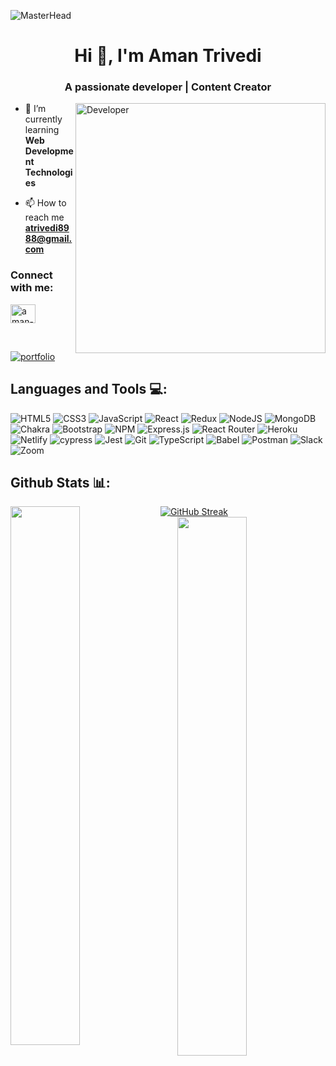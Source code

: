 ![MasterHead](https://dezinebrainz.com/images/web-design-gif.gif)
<h1 align="center">Hi 👋, I'm Aman Trivedi</h1>
<h3 align="center">A passionate developer | Content Creator</h3>
<img align="right" alt="Developer" width="400" src="https://jodhpurwebdesigner.com/wp-content/uploads/2019/08/web-development.gif"/>


- 🌱 I’m currently learning **Web Development Technologies**

- 📫 How to reach me **atrivedi8988@gmail.com**


<h3 align="left">Connect with me:</h3>
<p align="left">
<a href="https://www.linkedin.com/in/aman-trivedi-439362233/" target="blank"><img align="center" src="https://raw.githubusercontent.com/rahuldkjain/github-profile-readme-generator/master/src/images/icons/Social/linked-in-alt.svg" alt="aman-trivedi-439362233" height="30" width="40" /></a>
</p> &nbsp; &nbsp;
  <p align="left"> <a href="https://atrivedi8988.github.io/" target="blank"><img src="https://img.shields.io/badge/Portfolio-%23000000.svg?style=for-the-badge&logo=firefox&logoColor=#FF7139" alt="portfolio" /></a> </p>

<div></div>

## Languages and Tools 💻:
  ![HTML5](https://img.shields.io/badge/html5-%23E34F26.svg?style=for-the-badge&logo=html5&logoColor=white)
  ![CSS3](https://img.shields.io/badge/css3-%231572B6.svg?style=for-the-badge&logo=css3&logoColor=white)
  ![JavaScript](https://img.shields.io/badge/javascript-%23323330.svg?style=for-the-badge&logo=javascript&logoColor=%23F7DF1E)
  ![React](https://img.shields.io/badge/react-%2320232a.svg?style=for-the-badge&logo=react&logoColor=%2361DAFB)
  ![Redux](https://img.shields.io/badge/redux-%23593d88.svg?style=for-the-badge&logo=redux&logoColor=white)
  ![NodeJS](https://img.shields.io/badge/node.js-6DA55F?style=for-the-badge&logo=node.js&logoColor=white)
  ![MongoDB](https://img.shields.io/badge/MongoDB-%234ea94b.svg?style=for-the-badge&logo=mongodb&logoColor=white)
  ![Chakra](https://img.shields.io/badge/chakra-%234ED1C5.svg?style=for-the-badge&logo=chakraui&logoColor=white)
  ![Bootstrap](https://img.shields.io/badge/bootstrap-%23563D7C.svg?style=for-the-badge&logo=bootstrap&logoColor=white)
  ![NPM](https://img.shields.io/badge/NPM-%23000000.svg?style=for-the-badge&logo=npm&logoColor=white)
  ![Express.js](https://img.shields.io/badge/express.js-%23404d59.svg?style=for-the-badge&logo=express&logoColor=%2361DAFB)
  ![React Router](https://img.shields.io/badge/React_Router-CA4245?style=for-the-badge&logo=react-router&logoColor=white)
  ![Heroku](https://img.shields.io/badge/heroku-%23430098.svg?style=for-the-badge&logo=heroku&logoColor=white)
  ![Netlify](https://img.shields.io/badge/netlify-%23000000.svg?style=for-the-badge&logo=netlify&logoColor=#00C7B7)
  ![cypress](https://img.shields.io/badge/-cypress-%23E5E5E5?style=for-the-badge&logo=cypress&logoColor=058a5e)
  ![Jest](https://img.shields.io/badge/-jest-%23C21325?style=for-the-badge&logo=jest&logoColor=white)
  ![Git](https://img.shields.io/badge/git-%23F05033.svg?style=for-the-badge&logo=git&logoColor=white)
  ![TypeScript](https://img.shields.io/badge/typescript-%23007ACC.svg?style=for-the-badge&logo=typescript&logoColor=white)
  ![Babel](https://img.shields.io/badge/Babel-F9DC3e?style=for-the-badge&logo=babel&logoColor=black)
  ![Postman](https://img.shields.io/badge/Postman-FF6C37?style=for-the-badge&logo=postman&logoColor=white)
  ![Slack](https://img.shields.io/badge/Slack-4A154B?style=for-the-badge&logo=slack&logoColor=white)
  ![Zoom](https://img.shields.io/badge/Zoom-2D8CFF?style=for-the-badge&logo=zoom&logoColor=white)
  
  ## Github Stats 📊:
  [![GitHub Streak](https://streak-stats.demolab.com/?user=atrivedi8988)](https://git.io/streak-stats)
  <img align="left" width="47%" src="https://github-readme-stats.vercel.app/api?username=atrivedi8988&show_icons=true&theme=radical" />
  <img align="right" width="47%" src="https://github-readme-stats.vercel.app/api/top-langs/?username=atrivedi8988&layout=compact&theme=radical" />
<!--   <img src="https://activity-graph.herokuapp.com/graph?username=atrivedi8988&theme=rogue"/> -->
